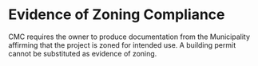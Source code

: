 # Evidence of Zoning Compliance

CMC requires the owner to produce documentation from the Municipality affirming that the project is zoned for intended use. A building permit cannot be substituted as evidence of zoning.
